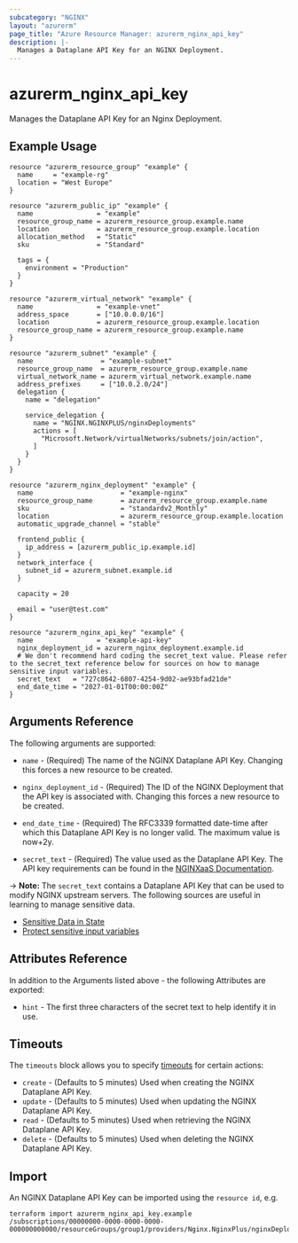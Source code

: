 ```yaml
---
subcategory: "NGINX"
layout: "azurerm"
page_title: "Azure Resource Manager: azurerm_nginx_api_key"
description: |-
  Manages a Dataplane API Key for an NGINX Deployment.
---
```


# azurerm_nginx_api_key

Manages the Dataplane API Key for an Nginx Deployment.

## Example Usage

```hcl
resource "azurerm_resource_group" "example" {
  name     = "example-rg"
  location = "West Europe"
}

resource "azurerm_public_ip" "example" {
  name                = "example"
  resource_group_name = azurerm_resource_group.example.name
  location            = azurerm_resource_group.example.location
  allocation_method   = "Static"
  sku                 = "Standard"

  tags = {
    environment = "Production"
  }
}

resource "azurerm_virtual_network" "example" {
  name                = "example-vnet"
  address_space       = ["10.0.0.0/16"]
  location            = azurerm_resource_group.example.location
  resource_group_name = azurerm_resource_group.example.name
}

resource "azurerm_subnet" "example" {
  name                 = "example-subnet"
  resource_group_name  = azurerm_resource_group.example.name
  virtual_network_name = azurerm_virtual_network.example.name
  address_prefixes     = ["10.0.2.0/24"]
  delegation {
    name = "delegation"

    service_delegation {
      name = "NGINX.NGINXPLUS/nginxDeployments"
      actions = [
        "Microsoft.Network/virtualNetworks/subnets/join/action",
      ]
    }
  }
}

resource "azurerm_nginx_deployment" "example" {
  name                      = "example-nginx"
  resource_group_name       = azurerm_resource_group.example.name
  sku                       = "standardv2_Monthly"
  location                  = azurerm_resource_group.example.location
  automatic_upgrade_channel = "stable"

  frontend_public {
    ip_address = [azurerm_public_ip.example.id]
  }
  network_interface {
    subnet_id = azurerm_subnet.example.id
  }

  capacity = 20

  email = "user@test.com"
}

resource "azurerm_nginx_api_key" "example" {
  name                = "example-api-key"
  nginx_deployment_id = azurerm_nginx_deployment.example.id
  # We don't recommend hard coding the secret_text value. Please refer to the secret_text reference below for sources on how to manage sensitive input variables.
  secret_text   = "727c8642-6807-4254-9d02-ae93bfad21de"
  end_date_time = "2027-01-01T00:00:00Z"
}
```

## Arguments Reference

The following arguments are supported:

- `name` - (Required) The name of the NGINX Dataplane API Key. Changing this forces a new resource to be created.

- `nginx_deployment_id` - (Required) The ID of the NGINX Deployment that the API key is associated with. Changing this forces a new resource to be created.

- `end_date_time` - (Required) The RFC3339 formatted date-time after which this Dataplane API Key is no longer valid. The maximum value is now+2y.

- `secret_text` - (Required) The value used as the Dataplane API Key. The API key requirements can be found in the [NGINXaaS Documentation](https://docs.nginx.com/nginxaas/azure/quickstart/loadbalancer-kubernetes/#create-an-nginxaas-data-plane-api-key).

-> **Note:** The `secret_text` contains a Dataplane API Key that can be used to modify NGINX upstream servers. The following sources are useful in learning to manage sensitive data.

  - [Sensitive Data in State](https://developer.hashicorp.com/terraform/language/state/sensitive-data)
  - [Protect sensitive input variables](https://developer.hashicorp.com/terraform/tutorials/configuration-language/sensitive-variables)

## Attributes Reference

In addition to the Arguments listed above - the following Attributes are exported:

- `hint` - The first three characters of the secret text to help identify it in use.

## Timeouts

The `timeouts` block allows you to specify [timeouts](https://www.terraform.io/language/resources/syntax#operation-timeouts) for certain actions:

- `create` - (Defaults to 5 minutes) Used when creating the NGINX Dataplane API Key.
- `update` - (Defaults to 5 minutes) Used when updating the NGINX Dataplane API Key.
- `read` - (Defaults to 5 minutes) Used when retrieving the NGINX Dataplane API Key.
- `delete` - (Defaults to 5 minutes) Used when deleting the NGINX Dataplane API Key.

## Import

An NGINX Dataplane API Key can be imported using the `resource id`, e.g.

```shell
terraform import azurerm_nginx_api_key.example /subscriptions/00000000-0000-0000-0000-000000000000/resourceGroups/group1/providers/Nginx.NginxPlus/nginxDeployments/deploy1/apiKeys/key1
```
